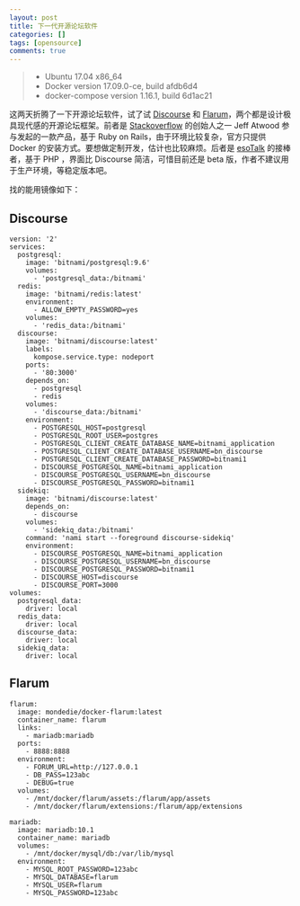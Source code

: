 ```yaml
---
layout: post
title: 下一代开源论坛软件
categories: []
tags: [opensource]
comments: true
---
```


> + Ubuntu 17.04 x86_64
> + Docker version 17.09.0-ce, build afdb6d4
> + docker-compose version 1.16.1, build 6d1ac21

这两天折腾了一下开源论坛软件，试了试 [Discourse](https://www.discourse.org/) 和 [Flarum](http://flarum.org/)，两个都是设计极具现代感的开源论坛框架。前者是 [Stackoverflow](https://stackoverflow.com/) 的创始人之一 Jeff Atwood 参与发起的一款产品，基于 Ruby on Rails，由于环境比较复杂，官方只提供 Docker 的安装方式。要想做定制开发，估计也比较麻烦。后者是 [esoTalk](https://esotalk.org/) 的接棒者，基于 PHP ，界面比 Discourse 简洁，可惜目前还是 beta 版，作者不建议用于生产环境，等稳定版本吧。


找的能用镜像如下：

## Discourse
```
version: '2'
services:
  postgresql:
    image: 'bitnami/postgresql:9.6'
    volumes:
      - 'postgresql_data:/bitnami'
  redis:
    image: 'bitnami/redis:latest'
    environment:
      - ALLOW_EMPTY_PASSWORD=yes
    volumes:
      - 'redis_data:/bitnami'
  discourse:
    image: 'bitnami/discourse:latest'
    labels:
      kompose.service.type: nodeport
    ports:
      - '80:3000'
    depends_on:
      - postgresql
      - redis
    volumes:
      - 'discourse_data:/bitnami'
    environment:
      - POSTGRESQL_HOST=postgresql
      - POSTGRESQL_ROOT_USER=postgres
      - POSTGRESQL_CLIENT_CREATE_DATABASE_NAME=bitnami_application
      - POSTGRESQL_CLIENT_CREATE_DATABASE_USERNAME=bn_discourse
      - POSTGRESQL_CLIENT_CREATE_DATABASE_PASSWORD=bitnami1
      - DISCOURSE_POSTGRESQL_NAME=bitnami_application
      - DISCOURSE_POSTGRESQL_USERNAME=bn_discourse
      - DISCOURSE_POSTGRESQL_PASSWORD=bitnami1
  sidekiq:
    image: 'bitnami/discourse:latest'
    depends_on:
      - discourse
    volumes:
      - 'sidekiq_data:/bitnami'
    command: 'nami start --foreground discourse-sidekiq'
    environment:
      - DISCOURSE_POSTGRESQL_NAME=bitnami_application
      - DISCOURSE_POSTGRESQL_USERNAME=bn_discourse
      - DISCOURSE_POSTGRESQL_PASSWORD=bitnami1
      - DISCOURSE_HOST=discourse
      - DISCOURSE_PORT=3000
volumes:
  postgresql_data:
    driver: local
  redis_data:
    driver: local
  discourse_data:
    driver: local
  sidekiq_data:
    driver: local
```



## Flarum 

```
flarum:
  image: mondedie/docker-flarum:latest
  container_name: flarum
  links:
    - mariadb:mariadb
  ports:
    - 8888:8888
  environment:
    - FORUM_URL=http://127.0.0.1
    - DB_PASS=123abc
    - DEBUG=true
  volumes:
    - /mnt/docker/flarum/assets:/flarum/app/assets
    - /mnt/docker/flarum/extensions:/flarum/app/extensions

mariadb:
  image: mariadb:10.1
  container_name: mariadb
  volumes:
    - /mnt/docker/mysql/db:/var/lib/mysql
  environment:
    - MYSQL_ROOT_PASSWORD=123abc
    - MYSQL_DATABASE=flarum
    - MYSQL_USER=flarum
    - MYSQL_PASSWORD=123abc
```